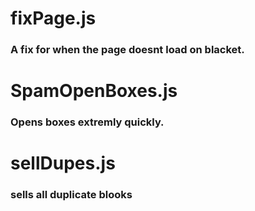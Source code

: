 <!---
# GUI.js
### a alert() based GUI for blacket (incase copying a bunch of scripts is to annoying for you.)
--->
# fixPage.js
### A fix for when the page doesnt load on blacket.
# SpamOpenBoxes.js
### Opens boxes extremly quickly.
<!---
 # getTokens.js
### spam buys the add tokens box
--->
# sellDupes.js
### sells all duplicate blooks
